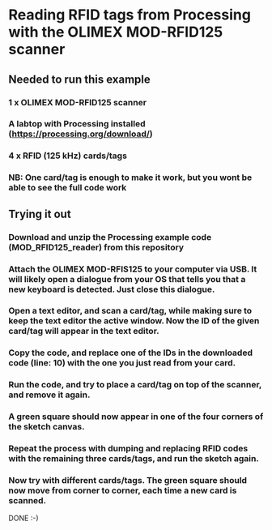 # Reading RFID tags from Processing with the OLIMEX MOD-RFID125 scanner

## Needed to run this example
### 1 x OLIMEX MOD-RFID125 scanner
### A labtop with Processing installed (https://processing.org/download/)
### 4 x RFID (125 kHz) cards/tags

### NB: One card/tag is enough to make it work, but you wont be able to see the full code work

## Trying it out
### Download and unzip the Processing example code (MOD_RFID125_reader) from this repository
### Attach the OLIMEX MOD-RFIS125 to your computer via USB. It will likely open a dialogue from your OS that tells you that a new keyboard is detected. Just close this dialogue.
### Open a text editor, and scan a card/tag, while making sure to keep the text editor the active window. Now the ID of the given card/tag will appear in the text editor. 
### Copy the code, and replace one of the IDs in the downloaded code (line: 10) with the one you just read from your card.
### Run the code, and try to place a card/tag on top of the scanner, and remove it again.
### A green square should now appear in one of the four corners of the sketch canvas.
### Repeat the process with dumping and replacing RFID codes with the remaining three cards/tags, and run the sketch again.
### Now try with different cards/tags. The green square should now move from corner to corner, each time a new card is scanned.

DONE :-)
